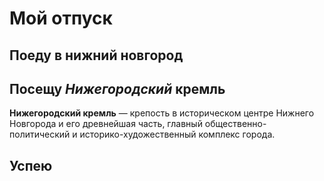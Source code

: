 # Мой отпуск

## Поеду в нижний новгород

## Посещу **_Нижегородский_ кремль**
**Нижегородский кремль** — крепость в историческом центре Нижнего Новгорода и его древнейшая часть, главный общественно-политический и историко-художественный комплекс города.
## Успею